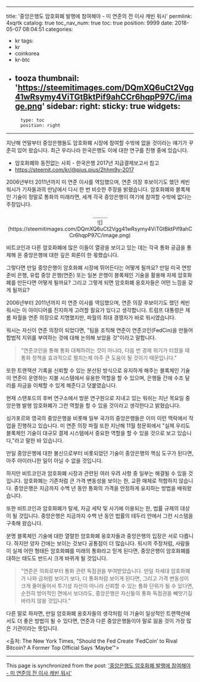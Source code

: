 
---
title: '중앙은행도 암호화폐 발행에 참여해야 - 미 연준의 전 이사 캐빈 워시'
permlink: 4xqrtk
catalog: true
toc_nav_num: true
toc: true
position: 9999
date: 2018-05-07 08:04:51
categories:
- kr
tags:
- kr
- coinkorea
- kr-btc
- tooza
thumbnail: 'https://steemitimages.com/DQmXQ6uCt2Vgg41wRsymy4ViTGtBktPif9ahCCr6hqpP97C/image.png'
sidebar:
    right:
        sticky: true
widgets:
    -
        type: toc
        position: right
---


지난해 연말부터 중앙은행들도 암호화폐 시장에 참여할 수밖에 없을 것이라는 얘기가 꾸준히 있어 왔습니다.  최근 우리나라 한국은행도 이에 대한 연구를 진행 중에 있습니다.

- 암호화폐와 동전없는 사회 - 한국은행 2017년 지급결제보고서 참고
- https://steemit.com/kr/@pius.pius/2hhm9v-2017

2006년부터 2011년까지 미 연준 이사를 역임했으며, 연준 의장 후보이기도 했던 케빈 워시가 기자들과의 만남에서 다시 한 번 비슷한 주장을 밝혔습니다. 암호화폐와 블록체인 기술이 정말로 통화의 미래라면, 세계 각국 중앙은행이 여기에 참여할 수밖에 없다는 주장입니다.

<center>
..........
</center>

<center>
![](https://steemitimages.com/DQmXQ6uCt2Vgg41wRsymy4ViTGtBktPif9ahCCr6hqpP97C/image.png)
</center>

비트코인과 다른 암호화폐에 많은 이들이 열광을 보이고 있는 데는 각국 통화 공급을 통제해 온 중앙은행에 대한 깊은 회론이 한 몫했습니다.

그렇다면 만일 중앙은행이 암호화폐 시장에 뛰어든다는 어떻게 될까요?  만일 미국 연방 준비 은행, 유럽 중앙 은행(연준) 또는 일본 은행이 블록체인 기술을 활용해 자체 암호화폐를 만든다면 어떻게 될까요? 그리고 그렇게 되면 암호화폐 옹호자들은 어떤 느낌을 갖게 될까요? 

2006년부터 2011년까지 미 연준 이사를 역임했으며, 연준 의장 후보이기도 했던 케빈 워시는 이 아이디어를 진지하게 고려할 필요가 있다고 생각합니다.  트럼프 대통령은 제롬 파월을 연준 의장으로 지명했지만, 파월의 최대 경쟁자가 바로 워시였습니다.

워시는 자신이 연준 의장이 되었다면, "팀을 조직해 연준이 연준코인(FedCin)을 만들어 합법적 지위를 부여하는 것에 대해 논의해 보았을 것"이라고 말합니다. 

>"연준코인을 통해 통화 대체하려는 것이 아니라, 다음 번 경제 위기가 터졌을 때 통화 정책을 효과적으로 펼치는제 아주 큰 도움이 될 것이기 때문입니다."

또한 트랜잭션 기록을 신뢰할 수 있는 분산된 방식으로 유지하게 해주는 블록체인 기술이 연준이 운영하는 지불 시스템에서 유용한 역할을 할 수 있으며, 은행들 간에 수조 달러를 자금을 이체할 수 있게 해준다고 덧붙였습니다.

현재 스탠포드의 후버 연구소에서 방문 연구원으로 지내고 있는 워쉬는 지난 목요일 중앙은행 발행 암호화폐가 그런 역할을 할 수 있을 것이라고 생각한다고 밝혔습니다. 

싱가포르와 영국의 중앙은행을 비롯해 일부 국가의 중앙은행들은 이미 이런 맥락에서 작업을 진행하고 있습니다. 미 연준 의장 파월 또한 지난해 11월 청문회에서 "실제 우리도 블록체인 기술이 대규모 결제 시스템에서  중요한 역할을 할 수 있을 것으로 보고 있습니다,"라고 말한 바 있습니다.

만일 중앙은행에 대한 불신으로부터 비롯되었던 기술이 중앙은행의 핵심 도구가 된다면, 아주 아이러니한 일이 아닐 수 없을 것입니다.

하지만 비트코인과 암호화폐 시장과 관련된 여러 우려 사항 중 일부는 해결될 수 있을 것입니다.  암호화폐는 기존처럼 큰 가격 변동성을 보이는 한, 교환 매체로 적합하지 않습니다.  중앙은행은 지금까지 수백 년 동안 통화의 가격을 안정하게 유지하는 방법을 배워왔습니다. 

또한 비트코인과 암호화폐가 탈세, 자금 세탁 및 사기에 이용되는 한, 법률 규제의 대상이 될 것입니다. 중앙은행은 지금까지 수백 년 동안 법률의 테두리 안에서 그런 시스템을 구축해 왔습니다. 

분명 블록체인 기술에 대한 열렬한 암호화폐 옹호자들과 중앙은행의 입장은 서로 다릅니다. 하지만 양자 간에는 보이는 것보다 공통점이 더 많습니다. 워시의 주장처럼, 사람들이 실제 어떤 형태든 암호화폐를 미래의 통화라고 믿게 된다면, 중앙은행이 암호화폐를 대하는 태도도 반드시 크게 바뀌게 될 것입니다. 

>"연준은 의회로부터 통화 관련 독점권을 부여받았습니다.  만일 차세대 암호화폐가 나와 금처럼 보이기 보다, 더 통화처럼 보이게 된다면, 그리고  가격 변동성이 크게 줄어들어서 투기성 자산이 아니라 신뢰할 수 있는 통화 단위가 될 수 있다면, 순전히 방어적인 면에서 보더라도, 중앙은행은 자신들의 통화 독점권을 빼앗기길 바라지 않을 것입니다."

다른 말로 하자면, 만일 암호화폐 옹호자들의 생각처럼 이 기술이 일상적인 트랜잭션에서도 더 좋은 방법이 될 수 있다면, 연준과 다른 중앙은행들이야 말로  잃을 것이 가장 많은 기관이라는 뜻입니다.

<출처: The New York Times, "Should the Fed Create ‘FedCoin’ to Rival Bitcoin? A Former Top Official Says ‘Maybe’">

- - -

This page is synchronized from the post: ['중앙은행도 암호화폐 발행에 참여해야 - 미 연준의 전 이사 캐빈 워시'](https://steemit.com/@pius.pius/4xqrtk)
